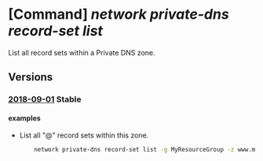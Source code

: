 # [Command] _network private-dns record-set list_

List all record sets within a Private DNS zone.

## Versions

### [2018-09-01](/Resources/mgmt-plane/L3N1YnNjcmlwdGlvbnMve30vcmVzb3VyY2Vncm91cHMve30vcHJvdmlkZXJzL21pY3Jvc29mdC5uZXR3b3JrL3ByaXZhdGVkbnN6b25lcy97fS9hbGw=/2018-09-01.xml) **Stable**

<!-- mgmt-plane /subscriptions/{}/resourcegroups/{}/providers/microsoft.network/privatednszones/{}/all 2018-09-01 -->

#### examples

- List all "@" record sets within this zone.
    ```bash
        network private-dns record-set list -g MyResourceGroup -z www.mysite.com --query "[?name=='@']"
    ```
